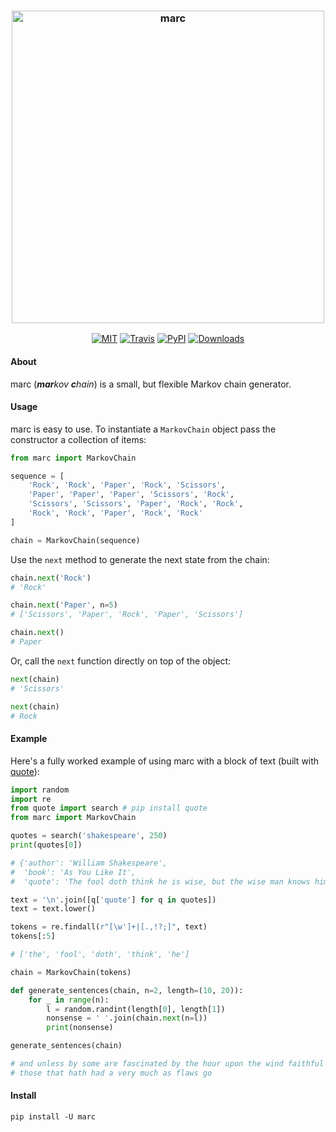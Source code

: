 <h3 align="center">
  <img src="https://raw.githubusercontent.com/maxhumber/marc/master/marc.png" width="500px" alt="marc">
</h3>
<p align="center">
  <a href="https://opensource.org/licenses/MIT"><img alt="MIT" src="https://img.shields.io/github/license/maxhumber/marc.svg"></a>
  <a href="https://travis-ci.org/maxhumber/marc"><img alt="Travis" src="https://img.shields.io/travis/maxhumber/marc.svg"></a>
  <a href="https://pypi.python.org/pypi/marc"><img alt="PyPI" src="https://img.shields.io/pypi/v/marc.svg"></a>
  <a href="https://pepy.tech/project/marc"><img alt="Downloads" src="https://pepy.tech/badge/marc"></a>
</p>


#### About

marc (<I>**mar**kov **c**hain</I>) is a small, but flexible Markov chain generator.



#### Usage

marc is easy to use. To instantiate a `MarkovChain` object pass the constructor a collection of items:

```python
from marc import MarkovChain

sequence = [
    'Rock', 'Rock', 'Paper', 'Rock', 'Scissors',
    'Paper', 'Paper', 'Paper', 'Scissors', 'Rock',
    'Scissors', 'Scissors', 'Paper', 'Rock', 'Rock',
    'Rock', 'Rock', 'Paper', 'Rock', 'Rock'
]

chain = MarkovChain(sequence)
```

Use the `next` method to generate the next state from the chain:

```python
chain.next('Rock')
# 'Rock'

chain.next('Paper', n=5)
# ['Scissors', 'Paper', 'Rock', 'Paper', 'Scissors']

chain.next()
# Paper
```

Or, call the `next` function directly on top of the object:

```python
next(chain)
# 'Scissors'

next(chain)
# Rock
```



#### Example

Here's a fully worked example of using marc with a block of text (built with [quote](https://github.com/maxhumber/quote)):

```python
import random
import re
from quote import search # pip install quote
from marc import MarkovChain

quotes = search('shakespeare', 250)
print(quotes[0])

# {'author': 'William Shakespeare',
#  'book': 'As You Like It',
#  'quote': 'The fool doth think he is wise, but the wise man knows himself to be a fool.'}

text = '\n'.join([q['quote'] for q in quotes])
text = text.lower()

tokens = re.findall(r"[\w']+|[.,!?;]", text)
tokens[:5]

# ['the', 'fool', 'doth', 'think', 'he']

chain = MarkovChain(tokens)

def generate_sentences(chain, n=2, length=(10, 20)):
    for _ in range(n):
        l = random.randint(length[0], length[1])
        nonsense = ' '.join(chain.next(n=l))
        print(nonsense)

generate_sentences(chain)

# and unless by some are fascinated by the hour upon the wind faithful
# those that hath had a very much as flaws go
```



#### Install

```
pip install -U marc
```
